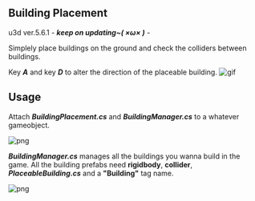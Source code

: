 Building Placement
----------

u3d ver.5.6.1
*- **keep on updating~( ×ω× )** -*

Simplely place buildings on the ground and check the colliders between buildings.

Key ***A*** and key ***D*** to alter the direction of the placeable building.
![gif](https://github.com/chenwanwan13/SomeUnityScripts/blob/master/BuildingPlacement/03.gif?raw=true)

Usage
---------

Attach ***BuildingPlacement.cs***  and ***BuildingManager.cs*** to a whatever gameobject.

![png](https://raw.githubusercontent.com/chenwanwan13/SomeUnityScripts/master/BuildingPlacement/01.png)

***BuildingManager.cs*** manages all the buildings you wanna build in the game.
All the building prefabs need **rigidbody**, **collider**, ***PlaceableBuilding.cs*** and a **"Building"** tag name.

![png](https://raw.githubusercontent.com/chenwanwan13/SomeUnityScripts/master/BuildingPlacement/02.png)

